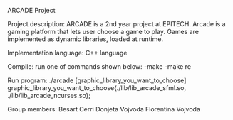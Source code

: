 ARCADE Project

Project description:
        ARCADE is a 2nd year project at EPITECH. Arcade is a gaming platform that lets user choose a game to play. Games are implemented as dynamic libraries, loaded at runtime.


Implementation language:
        C++ language


Compile:
        run one of commands shown below:
            -make
            -make re

Run program:
        ./arcade [graphic_library_you_want_to_choose]
                 graphic_library_you_want_to_choose{./lib/lib_arcade_sfml.so, ./lib/lib_arcade_ncurses.so};

Group members:
      Besart Cerri
      Donjeta Vojvoda
      Florentina Vojvoda
      
